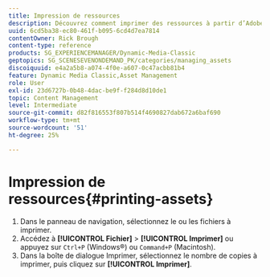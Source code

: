 ```yaml
---
title: Impression de ressources
description: Découvrez comment imprimer des ressources à partir d’Adobe Dynamic Media Classic.
uuid: 6cd5ba38-ec80-461f-b095-6cd4d7ea7814
contentOwner: Rick Brough
content-type: reference
products: SG_EXPERIENCEMANAGER/Dynamic-Media-Classic
geptopics: SG_SCENESEVENONDEMAND_PK/categories/managing_assets
discoiquuid: e4a2a5b8-a074-4f0e-a607-0c47acbb81b4
feature: Dynamic Media Classic,Asset Management
role: User
exl-id: 23d6727b-0b48-4dac-be9f-f284d8d10de1
topic: Content Management
level: Intermediate
source-git-commit: d82f816553f807b514f4690827dab672a6baf690
workflow-type: tm+mt
source-wordcount: '51'
ht-degree: 25%

---
```


# Impression de ressources{#printing-assets}

1. Dans le panneau de navigation, sélectionnez le ou les fichiers à imprimer.
1. Accédez à **[!UICONTROL Fichier]** > **[!UICONTROL Imprimer]** ou appuyez sur `Ctrl+P` (Windows®) ou `Command+P` (Macintosh).
1. Dans la boîte de dialogue Imprimer, sélectionnez le nombre de copies à imprimer, puis cliquez sur **[!UICONTROL Imprimer]**.
